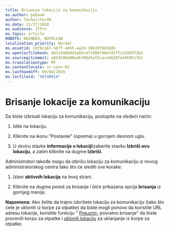 ```yaml
---
title: Brisanje lokacije za komunikaciju
ms.author: pebaum
author: Techwriter40
ms.date: 11/27/2018
ms.audience: ITPro
ms.topic: article
ROBOTS: NOINDEX, NOFOLLOW
localization_priority: Normal
ms.assetid: cbf9ca67-56ff-4455-aa2d-30b39f883ddb
ms.openlocfilehash: 847a340d4d3a05c97fd86f48bf42f7c22859f1b4
ms.sourcegitcommit: a65d196d00adb70045af5caca9828fe44b951f61
ms.translationtype: MT
ms.contentlocale: sr-Latn-RS
ms.lasthandoff: 09/04/2019
ms.locfileid: "36748014"
---
```

# <a name="delete-a-communication-site"></a>Brisanje lokacije za komunikaciju

Da biste izbrisali lokaciju za komunikaciju, postupite na sledeći način: 
  
1. Idite na lokaciju. 
  
2. Kliknite na ikonu "Postavke" (oprema) u gornjem desnom uglu. 
  
3. U okviru stavke **informacije o lokaciji**izaberite stavku **Izbriši ovu lokaciju**, a zatim kliknite na dugme **Izbriši**. 
  
Administratori takođe mogu da izbrišu lokaciju za komunikaciju iz novog administratorskog centra tako što će slediti ove korake: 
  
1. Izbor **aktivnih lokacija** na levoj strani. 
  
2. Kliknite na dugme pored za brisanje i biće prikazana opcija **brisanja** iz gornjeg menija. 
  
 **Napomena:** Ako želite da trajno izbrišete lokaciju za komunikaciju (tako što ćete je ukloniti iz korpe za otpatke) da biste mogli ponovo da koristite URL adresu lokacije, koristite funkciju " [Preuzmi-](https://aka.ms/Get-SPODeletedSite) povratno brisanje" da biste procenili korpu za otpatke i [uklonili lokaciju](https://aka.ms/Remove-SPODeletedSite) za uklanjanje iz korpe za otpatke. 
  

